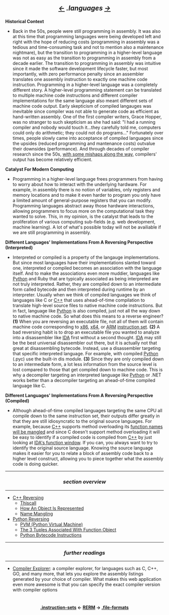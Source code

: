 ## *<p align='center'><a href="/contents/instruction-sets/instruction-sets.md"><-</a>  .languages  <a href="/contents/file-formats/file-formats.md">-></a></p>*

__Historical Context__
* Back in the 50s, people were still programming in assembly. It was also at this time that programming languages were being developed left and right with the hope of reducing costs (programming in assembly was a tedious and time-consuming task and not to mention also a maintenance nightmare), but the transition to programming in a higher-level language was not as easy as the transition to programming in assembly from a decade earlier. The transition to programming in assembly was intuitive since it made the software development lifecycle faster, but most importantly, with zero performance penalty since an assembler translates one assembly instruction to exactly one machine code instruction. Programming in a higher-level language was a completely different story. A higher-level programming statement can be translated to multiple machine code instructions and different compiler implementations for the same language also meant different sets of machine code output. Early skepticism of compiled langauges was inevitable since compiler was not able to generate code as efficient as hand-written assembly. One of the first compiler writers, Grace Hopper, was no stranger to such skepticism as she had said: "I had a running compiler and nobody would touch it...they carefully told me, computers could only do arithmetic; they could not do programs..." Fortunately over times, people slowly came into acceptance of compiled languages since the upsides (reduced programming and mantenance costs) outvalue their downsides (performance). And through decades of compiler research since the 50s, [with some mishaps along the way](http://research.cs.wisc.edu/wpis/papers/wysinwyx05.pdf), compilers' output has become relatively efficient.

__Catalyst For Modern Computing__
* Programming in a higher-level language frees programmers from having to worry about how to interact with the underlying hardware. For example, in assembly there is no notion of variables, only registers and memory locations and to make it even harder to program you only have a limited amount of general-purpose registers that you can modify. Programming languages abstract away those hardware interactions, allowing programmers to focus more on the computational task they wanted to solve. This, in my opinion, is the catalyst that leads to the proliferation of various computing sub-fields (e.g. web development, machine learning). A lot of what's possible today will not be availiable if we are still programming in assembly.

__Different Languages' Implementations From A Reversing Perspective (Interpreted)__
* Interpreted or compiled is a property of the langauge implementations. But since most languages have their implementations slanted toward one, interpreted or compiled becomes an association with the language itself. And to make the associations even more muddier, languages like [Python](https://github.com/yellowbyte/reverse-engineering-reference-manual/blob/master/contents/languages/Python_Reversing.md) and Ruby that are typically associated as being interpreted are not truly interpreted. Rather, they are compiled down to an intermediate form called bytecode and then interpreted during runtime by an interpreter. Usually when we think of compiled languages we think of languages like C or [C++](https://github.com/yellowbyte/reverse-engineering-reference-manual/blob/master/contents/languages/C++_Reversing.md) that uses ahead-of-time compilation to translate high-level source files to native machine code instructions. But in fact, language like [Python](https://github.com/yellowbyte/reverse-engineering-reference-manual/blob/master/contents/languages/Python_Reversing.md) is also compiled, just not all the way down to native machine code. So what does this means to a reverse engineer? __(1)__ When you are reversing an executable file, not all of them will contain machine code corresponding to [x86](https://github.com/yellowbyte/reverse-engineering-reference-manual/blob/master/contents/instruction-sets/x86.md), [x64](https://github.com/yellowbyte/reverse-engineering-reference-manual/blob/master/contents/instruction-sets/x86-64.md), or [ARM](https://github.com/yellowbyte/reverse-engineering-reference-manual/blob/master/contents/instruction-sets/ARM.md) [instruction set](https://github.com/yellowbyte/reverse-engineering-reference-manual/blob/master/contents/instruction-sets/instruction-sets.md). __(2)__ A bad reversing habit is to drop an executable file you wanted to analyze into a disassembler like [IDA](https://github.com/yellowbyte/reverse-engineering-reference-manual/blob/master/contents/tools/IDA_Tips.md) first without a second thought. [IDA](https://github.com/yellowbyte/reverse-engineering-reference-manual/blob/master/contents/tools/IDA_Tips.md) may still be the best universal disassembler out there, but it is actually not that great at disassembling bytecode. Instead, use a disassembler targeting that specific interpreted language. For example, with compiled [Python](https://github.com/yellowbyte/reverse-engineering-reference-manual/blob/master/contents/languages/Python_Reversing.md) (.pyc) use the built-in dis module. __(3)__ Since they are only compiled down to an intermediate form, a lot less information from the source level is lost compared to those that get compiled down to machine code. This is why a decompiler targeting an interpreted language like [Python](https://github.com/yellowbyte/reverse-engineering-reference-manual/blob/master/contents/languages/Python_Reversing.md) or .NET works better than a decompiler targeting an ahead-of-time compiled language like C.

__Different Languages' Implementations From A Reversing Perspective (Compiled)__
* Although ahead-of-time compiled languages targeting the same CPU all compile down to the same instruction set, their outputs differ greatly in that they are still idiosyncratic to the original source languages. For example, because [C++](https://github.com/yellowbyte/reverse-engineering-reference-manual/blob/master/contents/languages/C++_Reversing.md) supports method overloading its [function names will be mangled](https://github.com/yellowbyte/reverse-engineering-reference-manual/blob/master/contents/languages/C++_Reversing.md#-name-mangling-) and since C doesn't support method overloading it will be easy to identify if a compiled code is compiled from [C++](https://github.com/yellowbyte/reverse-engineering-reference-manual/blob/master/contents/languages/C++_Reversing.md) by just looking at [IDA's function window](https://github.com/yellowbyte/reverse-engineering-reference-manual/blob/master/contents/tools/IDA_Tips.md#-functions-window-). If you can, you always want to try to identify the original source language. Knowing the source language makes it easier for you to relate a block of assembly code back to a higher level construct, allowing you to piece together what the assembly code is doing quicker.

---
### *<p align='center'> section overview </p>*
---
* [C++ Reversing](C++_Reversing.md)
  * [Thiscall](C++_Reversing.md#-thiscall-)
  * [How An Object Is Represented](C++_Reversing.md#-how-an-object-is-represented-)
  * [Name Mangling](C++_Reversing.md#-name-mangling-)
* [Python Reversing](Python_Reversing.md)
  * [PVM (Python Virtual Machine)](Python_Reversing.md#-pvm-python-virtual-machine-)
  * [The 3 Tuples Associated With Function Object](Python_Reversing.md#-the-3-tuples-associated-with-function-object-)
  * [Python Bytecode Instructions](Python_Reversing.md#-python-bytecode-instructions-)

---
### *<p align='center'> further readings </p>*
---
* [Compiler Explorer](https://godbolt.org/): a compiler explorer, for languages such as C, C++, GO, and many more, that lets you explore the assembly listings generated by your choice of compiler. What makes this web application even more awesome is that you can specify the exact compiler version with compiler options

#
<strong><p align='center'><a href="/contents/instruction-sets/instruction-sets.md">.instruction-sets</a> <- <a href="/README.md#-reverse-engineering-reference-manual-beta-">RERM</a> -> <a href="/contents/file-formats/file-formats.md">.file-formats</a></p></strong>
